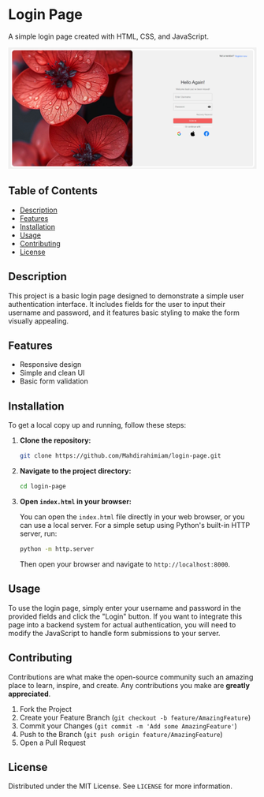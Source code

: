 # Login Page

A simple login page created with HTML, CSS, and JavaScript.

![Login Page Screenshot](./screenshot.png)

## Table of Contents

- [Description](#description)
- [Features](#features)
- [Installation](#installation)
- [Usage](#usage)
- [Contributing](#contributing)
- [License](#license)

## Description

This project is a basic login page designed to demonstrate a simple user authentication interface. It includes fields for the user to input their username and password, and it features basic styling to make the form visually appealing.

## Features

- Responsive design
- Simple and clean UI
- Basic form validation

## Installation

To get a local copy up and running, follow these steps:

1. **Clone the repository:**

    ```bash
    git clone https://github.com/Mahdirahimiam/login-page.git
    ```

2. **Navigate to the project directory:**

    ```bash
    cd login-page
    ```

3. **Open `index.html` in your browser:**

    You can open the `index.html` file directly in your web browser, or you can use a local server. For a simple setup using Python's built-in HTTP server, run:

    ```bash
    python -m http.server
    ```

    Then open your browser and navigate to `http://localhost:8000`.

## Usage

To use the login page, simply enter your username and password in the provided fields and click the "Login" button. If you want to integrate this page into a backend system for actual authentication, you will need to modify the JavaScript to handle form submissions to your server.

## Contributing

Contributions are what make the open-source community such an amazing place to learn, inspire, and create. Any contributions you make are **greatly appreciated**.

1. Fork the Project
2. Create your Feature Branch (`git checkout -b feature/AmazingFeature`)
3. Commit your Changes (`git commit -m 'Add some AmazingFeature'`)
4. Push to the Branch (`git push origin feature/AmazingFeature`)
5. Open a Pull Request

## License

Distributed under the MIT License. See `LICENSE` for more information.


